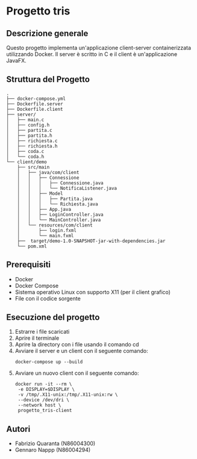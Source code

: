 # Progetto tris
## Descrizione generale
Questo progetto implementa un'applicazione client-server containerizzata utilizzando Docker. Il server è scritto in C e il client è un'applicazione JavaFX.

## Struttura del Progetto
```
.
├── docker-compose.yml
├── Dockerfile.server
├── Dockerfile.client
├── server/
│   ├── main.c
│   ├── config.h
│   ├── partita.c
│   ├── partita.h
│   ├── richiesta.c
│   ├── richiesta.h
│   ├── coda.c
│   └── coda.h
└── client/demo
    ├── src/main
    │   ├── java/com/client
    │   │   ├── Connessione
    │   │   │   ├── Connessione.java
    │   │   │   └── NotificaListener.java
    │   │   ├── Model
    │   │   │   ├── Partita.java
    │   │   │   └── Richiesta.java
    │   │   ├── App.java
    │   │   ├── LoginController.java
    │   │   └── MainController.java
    │   └── resources/com/client
    │       ├── login.fxml
    │       └── main.fxml
    ├──  target/demo-1.0-SNAPSHOT-jar-with-dependencies.jar
    └── pom.xml
```

## Prerequisiti
- Docker
- Docker Compose
- Sistema operativo Linux con supporto X11 (per il client grafico)
- File con il codice sorgente

## Esecuzione del progetto
1) Estrarre i file scaricati
2) Aprire il terminale
3) Aprire la directory con i file usando il comando cd
4) Avviare il server e un client con il seguente comando:
   ```
   docker-compose up --build
   ```
6) Avviare un nuovo client con il seguente comando:
   ```
   docker run -it --rm \
    -e DISPLAY=$DISPLAY \
    -v /tmp/.X11-unix:/tmp/.X11-unix:rw \
    --device /dev/dri \
    --network host \
    progetto_tris-client
   ```

## Autori 
- Fabrizio Quaranta (N86004300)
- Gennaro Nappp (N86004294)
